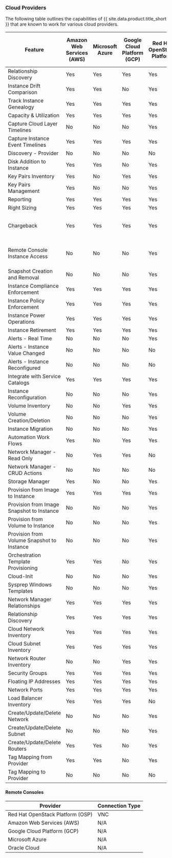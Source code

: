 ### Cloud Providers

The following table outlines the capabilities of {{ site.data.product.title_short }} that are known to work for various cloud providers.

| Feature                                    | Amazon Web Services (AWS) | Microsoft Azure | Google Cloud Platform (GCP) | Red Hat OpenStack Platform | IBM PowerVC via the OpenStack API     | IBM Power Systems Virtual Servers         | Oracle Cloud  |
| ------------------------------------------ | ------------------------- | --------------- | --------------------------- | -------------------------- | ------------------------------------- | ------------------------------------------|---------------|
| Relationship Discovery                     | Yes                       | Yes             | Yes                         | Yes                        | Yes                                   | Yes                                       | Yes           |
| Instance Drift Comparison                  | Yes                       | Yes             | No                          | Yes                        | No                                    | No                                        | No            |
| Track Instance Genealogy                   | Yes                       | Yes             | Yes                         | Yes                        | Yes                                   | No                                        | Yes           |
| Capacity & Utilization                     | Yes                       | Yes             | Yes                         | Yes                        | No                                    | No                                        | No            |
| Capture Cloud Layer Timelines              | No                        | No              | No                          | Yes                        | Yes                                   | No                                        | No            |
| Capture Instance Event Timelines           | Yes                       | Yes             | Yes                         | Yes                        | Yes                                   | No                                        | No            |
| Discovery - Provider                       | No                        | No              | No                          | No                         | No                                    | No                                        | No            |
| Disk Addition to Instance                  | Yes                       | Yes             | No                          | Yes                        | No                                    | Yes                                       | No            |
| Key Pairs Inventory                        | Yes                       | No              | Yes                         | Yes                        | Yes                                   | Yes                                       | No            |
| Key Pairs Management                       | Yes                       | No              | No                          | Yes                        | Yes                                   | Yes                                       | No            |
| Reporting                                  | Yes                       | Yes             | Yes                         | Yes                        | No                                    | No                                        | No            |
| Right Sizing                               | Yes                       | Yes             | Yes                         | Yes                        | Yes                                   | No                                        | No            |
| Chargeback                                 | Yes                       | Yes             | Yes                         | Yes                        | No                                    | Yes (but limited to inventory allocation) | No            |
| Remote Console Instance Access             | No                        | No              | No                          | Yes                        | Yes (for NovaLink-managed hosts only) | No                                        | No            |
| Snapshot Creation and Removal              | No                        | No              | No                          | Yes                        | Yes                                   | No                                        | No            |
| Instance Compliance Enforcement            | Yes                       | Yes             | Yes                         | Yes                        | No                                    | No                                        | No            |
| Instance Policy Enforcement                | Yes                       | Yes             | Yes                         | Yes                        | Yes                                   | Yes                                       | Yes           |
| Instance Power Operations                  | Yes                       | Yes             | Yes                         | Yes                        | Yes                                   | Yes                                       | No            |
| Instance Retirement                        | Yes                       | Yes             | Yes                         | Yes                        | Yes                                   | Yes                                       | Yes           |
| Alerts - Real Time                         | No                        | No              | No                          | Yes                        | No                                    | No                                        | No            |
| Alerts - Instance Value Changed            | No                        | No              | No                          | No                         | No                                    | No                                        | No            |
| Alerts - Instance Reconfigured             | No                        | No              | No                          | No                         | No                                    | No                                        | No            |
| Integrate with Service Catalogs            | Yes                       | Yes             | Yes                         | Yes                        | Yes                                   | Yes                                       | Yes           |
| Instance Reconfiguration                   | No                        | No              | No                          | Yes                        | Yes                                   | No                                        | No            |
| Volume Inventory                           | No                        | No              | Yes                         | Yes                        | Yes                                   | Yes                                       | Yes           |
| Volume Creation/Deletion                   | No                        | No              | No                          | Yes                        | Yes                                   | Yes                                       | No            |
| Instance Migration                         | No                        | No              | No                          | Yes                        | Yes                                   | N/A                                       | No            |
| Automation Work Flows                      | Yes                       | No              | Yes                         | Yes                        | Yes                                   | No                                        | No            |
| Network Manager - Read Only                | No                        | Yes             | Yes                         | No                         | Yes                                   | Yes                                       | Yes           |
| Network Manager - CRUD Actions             | No                        | No              | No                          | No                         | No                                    | No                                        | No            |
| Storage Manager                            | Yes                       | No              | No                          | Yes                        | No                                    | Yes                                       | No            |
| Provision from Image to Instance           | Yes                       | Yes             | Yes                         | Yes                        | Yes                                   | Yes                                       | No            |
| Provision from Image Snapshot to Instance  | No                        | No              | No                          | Yes                        | No                                    | No                                        | No            |
| Provision from Volume to Instance          | No                        | No              | No                          | Yes                        | No                                    | No                                        | No            |
| Provision from Volume Snapshot to Instance | No                        | No              | No                          | Yes                        | No                                    | No                                        | No            |
| Orchestration Template Provisioning        | Yes                       | Yes             | No                          | Yes                        | No                                    | No                                        | No            |
| Cloud-Init                                 | No                        | No              | No                          | Yes                        | No                                    | Yes                                       | No            |
| Sysprep Windows Templates                  | No                        | No              | No                          | Yes                        | No                                    | N/A                                       | No            |
| Network Manager Relationships              | Yes                       | Yes             | Yes                         | Yes                        | No                                    | Yes                                       | Yes           |
| Relationship Discovery                     | Yes                       | Yes             | Yes                         | Yes                        | No                                    | Yes                                       | Yes           |
| Cloud Network Inventory                    | Yes                       | Yes             | Yes                         | Yes                        | No                                    | Yes                                       | Yes           |
| Cloud Subnet Inventory                     | Yes                       | Yes             | Yes                         | Yes                        | No                                    | Yes                                       | Yes           |
| Network Router Inventory                   | No                        | No              | Yes                         | Yes                        | No                                    | No                                        | No            |
| Security Groups                            | Yes                       | Yes             | Yes                         | Yes                        | No                                    | N/A                                       | No            |
| Floating IP Addresses                      | Yes                       | Yes             | Yes                         | Yes                        | No                                    | N/A                                       | No            |
| Network Ports                              | Yes                       | Yes             | Yes                         | Yes                        | No                                    | Yes                                       | Yes           |
| Load Balancer Inventory                    | Yes                       | Yes             | Yes                         | No                         | No                                    | No                                        | No            |
| Create/Update/Delete Network               | No                        | No              | No                          | Yes                        | No                                    | No                                        | No            |
| Create/Update/Delete Subnet                | No                        | No              | No                          | Yes                        | No                                    | No                                        | No            |
| Create/Update/Delete Routers               | Yes                       | Yes             | No                          | Yes                        | No                                    | No                                        | No            |
| Tag Mapping from Provider                  | Yes                       | Yes             | No                          | Yes                        | Yes                                   | No                                        | No            |
| Tag Mapping to Provider                    | No                        | No              | No                          | No                         | No                                    | No                                        | No            |

#### Remote Consoles

| Provider                         | Connection Type |
| -------------------------------- | --------------- |
| Red Hat OpenStack Platform (OSP) | VNC             |
| Amazon Web Services (AWS)        | N/A             |
| Google Cloud Platform (GCP)      | N/A             |
| Microsoft Azure                  | N/A             |
| Oracle Cloud                     | N/A             |

